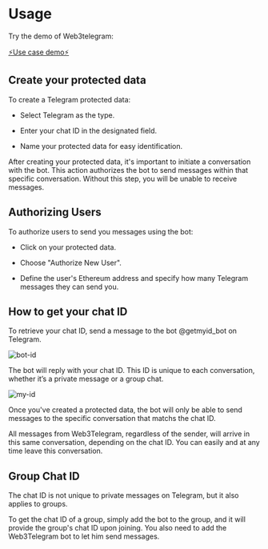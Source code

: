 # Usage

Try the demo of Web3telegram:

<a href="https://demo.iex.ec/pem" target="_blank" rel="noreferrer" class="link-as-block">
 ⚡Use case demo⚡ 
</a>

## Create your protected data

To create a Telegram protected data:

- Select Telegram as the type.

- Enter your chat ID in the designated field.

- Name your protected data for easy identification.

After creating your protected data, it's important to initiate a conversation
with the bot. This action authorizes the bot to send messages within that
specific conversation. Without this step, you will be unable to receive
messages.

## Authorizing Users

To authorize users to send you messages using the bot:

- Click on your protected data.

- Choose "Authorize New User".

- Define the user's Ethereum address and specify how many Telegram messages they
  can send you.

## How to get your chat ID

To retrieve your chat ID, send a message to the bot @getmyid_bot on Telegram.

![bot-id](/get-my-id-bot.png)

The bot will reply with your chat ID. This ID is unique to each conversation,
whether it’s a private message or a group chat.

![my-id](/my-chat-id.png)

Once you've created a protected data, the bot will only be able to send messages
to the specific conversation that matchs the chat ID.

All messages from Web3Telegram, regardless of the sender, will arrive in this
same conversation, depending on the chat ID. You can easily and at any time
leave this conversation.

## Group Chat ID

The chat ID is not unique to private messages on Telegram, but it also applies
to groups.

To get the chat ID of a group, simply add the bot to the group, and it will
provide the group's chat ID upon joining. You also need to add the Web3Telegram
bot to let him send messages.
